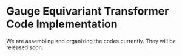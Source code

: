# Gauge Equivariant Transformer Code Implementation

We are assembling and organizing the codes currently. They will be released soon.